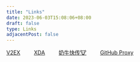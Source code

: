 ```yaml
---
title: "Links"
date: 2023-06-03T15:08:06+08:00
draft: false
type: Links
adjacentPost: false
---
```


[V2EX](https://v2ex.com/) &emsp;&emsp; [XDA](https://forum.xda-developers.com/) &emsp;&emsp; [奶牛快传🐮](https://ibelife.cowtransfer.com/) &emsp;&emsp; [GitHub Proxy](https://ghproxy.com/)
